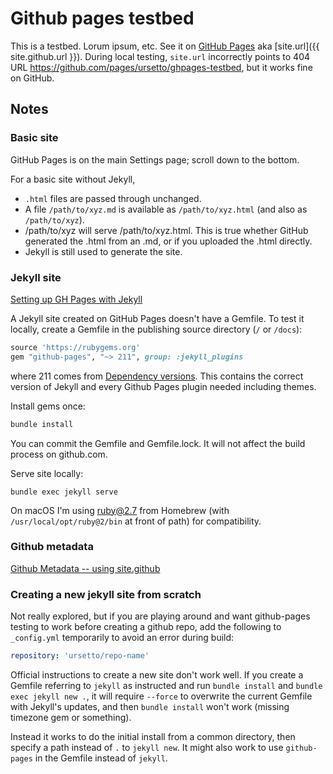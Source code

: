 # Github pages testbed

This is a testbed. Lorum ipsum, etc. See it on [GitHub Pages](https://ursetto.github.io/ghpages-testbed) aka [site.url]({{ site.github.url }}). During local testing, `site.url` incorrectly points to 404 URL https://github.com/pages/ursetto/ghpages-testbed, but it works fine on GitHub.

## Notes

### Basic site

GitHub Pages is on the main Settings page; scroll down to the bottom.

For a basic site without Jekyll,

- `.html` files are passed through unchanged.
- A file `/path/to/xyz.md` is available as `/path/to/xyz.html` (and also as `/path/to/xyz`).
- /path/to/xyz will serve /path/to/xyz.html. This is true whether GitHub generated the .html from an .md, or if you uploaded the .html directly.
- Jekyll is still used to generate the site.


### Jekyll site

[Setting up GH Pages with Jekyll](https://docs.github.com/en/github/working-with-github-pages/setting-up-a-github-pages-site-with-jekyll)

A Jekyll site created on GitHub Pages doesn't have a Gemfile. To test it locally, create a Gemfile in the publishing source directory (`/` or `/docs`):

```ruby
source 'https://rubygems.org'
gem "github-pages", "~> 211", group: :jekyll_plugins
```

where 211 comes from [Dependency versions](https://pages.github.com/versions/). This contains the correct version of Jekyll and every Github Pages plugin needed including themes. 

Install gems once:

```sh
bundle install
```

You can commit the Gemfile and Gemfile.lock. It will not affect the build process on github.com.

Serve site locally:

```
bundle exec jekyll serve
```

On macOS I'm using ruby@2.7 from Homebrew (with `/usr/local/opt/ruby@2/bin` at front of path) for compatibility.

### Github metadata

[Github Metadata -- using site.github](http://jekyll.github.io/github-metadata/site.github/)



### Creating a new jekyll site from scratch

Not really explored, but if you are playing around and want github-pages testing to work before creating a github repo, add the following to `_config.yml` temporarily to avoid an error during build:

```yaml
repository: 'ursetto/repo-name'
```

Official instructions to create a new site don't work well. If you create a Gemfile referring to `jekyll` as instructed and run `bundle install` and `bundle exec jekyll new .`, it will require `--force` to overwrite the current Gemfile with Jekyll's updates, and then `bundle install` won't work (missing timezone gem or something).

Instead it works to do the initial install from a common directory, then specify a path instead of `.` to `jekyll new`. It might also work to use `github-pages` in the Gemfile instead of `jekyll`.
